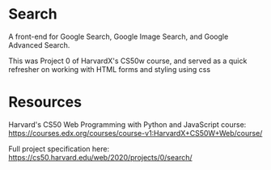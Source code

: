 # Search

A front-end for Google Search, Google Image Search, and Google Advanced Search.

This was Project 0 of HarvardX's CS50w course, and served as a quick refresher on working with HTML forms and styling using css

# Resources

Harvard's CS50 Web Programming with Python and JavaScript course: https://courses.edx.org/courses/course-v1:HarvardX+CS50W+Web/course/

Full project specification here: https://cs50.harvard.edu/web/2020/projects/0/search/
